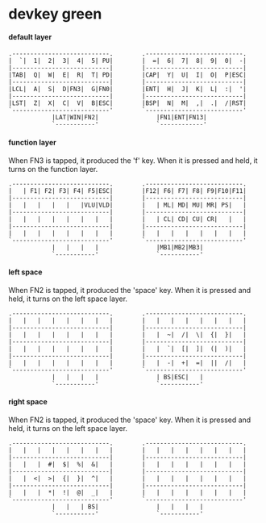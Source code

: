 devkey green
======================
#### default layer
    .---------------------------.        .---------------------------.        
    |  `|  1|  2|  3|  4|  5| PU|        |  =|  6|  7|  8|  9|  0|  -|
    |---------------------------|        |---------------------------|
    |TAB|  Q|  W|  E|  R|  T| PD|        |CAP|  Y|  U|  I|  O|  P|ESC|
    |---------------------------|        |---------------------------|
    |LCL|  A|  S|  D|FN3|  G|FN0|        |ENT|  H|  J|  K|  L|  :|  '|
    |---------------------------|        |---------------------------|
    |LST|  Z|  X|  C|  V|  B|ESC|        |BSP|  N|  M|  ,|  .|  /|RST|
    `---------------------------'        `---------------------------'
                |LAT|WIN|FN2|                |FN1|ENT|FN13|            
                `-----------'                `------------'            

#### function layer 
When FN3 is tapped, it produced the 'f' key.  When it is pressed and held,
it turns on the function layer.

    .---------------------------.        .---------------------------.        
    |   | F1| F2| F3| F4| F5|ESC|        |F12| F6| F7| F8| F9|F10|F11|
    |---------------------------|        |---------------------------|
    |   |   |   |   |   |VLU|VLD|        |   | ML| MD| MU| MR| PS|   |
    |---------------------------|        |---------------------------|
    |   |   |   |   |   |   |   |        |   | CL| CD| CU| CR|   |   |
    |---------------------------|        |---------------------------|
    |   |   |   |   |   |   |   |        |   |   |   |   |   |   |   |
    `---------------------------'        `---------------------------'
                |   |   |   |                |MB1|MB2|MB3|            
                `-----------'                `-----------'            

#### left space
When FN2 is tapped, it produced the 'space' key.  When it is pressed and held,
it turns on the left space layer.


    .---------------------------.        .---------------------------.        
    |   |   |   |   |   |   |   |        |   |   |   |   |   |   |   |
    |---------------------------|        |---------------------------|
    |   |   |   |   |   |   |   |        |   |  ~|  /|  \|  {|  }|   |
    |---------------------------|        |---------------------------|
    |   |   |   |   |   |   |   |        |   |  `|  [|  ]|  (|  )|   |
    |---------------------------|        |---------------------------|
    |   |   |   |   |   |   |   |        |   |  -|  +|  =|  ||  /|   |
    `---------------------------'        `---------------------------'
                |   |   |   |                | BS|ESC|   |            
                `-----------'                `-----------'            


#### right space 
When FN2 is tapped, it produced the 'space' key.  When it is pressed and held,
it turns on the left space layer.


    .---------------------------.        .---------------------------.        
    |   |   |   |   |   |   |   |        |   |   |   |   |   |   |   |
    |---------------------------|        |---------------------------|
    |   |   |  #|  $|  %|  &|   |        |   |   |   |   |   |   |   |
    |---------------------------|        |---------------------------|
    |   |  <|  >|  {|  }|  ^|   |        |   |   |   |   |   |   |   |
    |---------------------------|        |---------------------------|
    |   |   |  *|  !|  @|  _|   |        |   |   |   |   |   |   |   |
    `---------------------------'        `---------------------------'
                |   |   | BS|                |   |   |   |            
                `-----------'                `-----------'            


